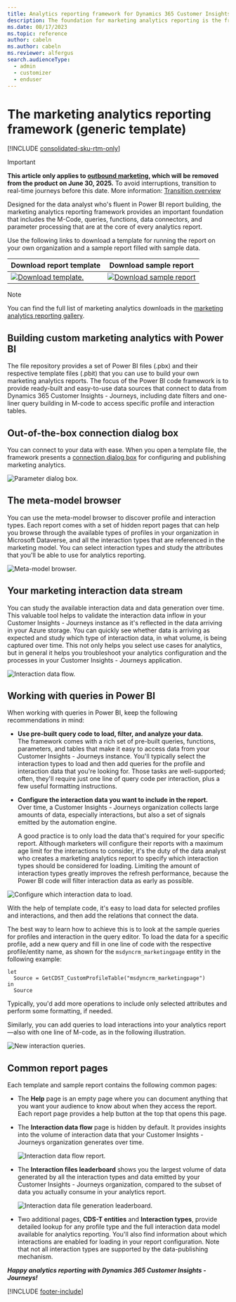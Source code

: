 ```yaml
---
title: Analytics reporting framework for Dynamics 365 Customer Insights - Journeys
description: The foundation for marketing analytics reporting is the framework of M-Code, queries, functions, data connectors, and parameter processing.
ms.date: 08/17/2023
ms.topic: reference
author: cabeln
ms.author: cabeln
ms.reviewer: alfergus
search.audienceType: 
  - admin
  - customizer
  - enduser
---
```


# The marketing analytics reporting framework (generic template)

[!INCLUDE [consolidated-sku-rtm-only](.././includes/consolidated-sku-rtm-only.md)]

> [!IMPORTANT]
> **This article only applies to [outbound marketing](../user-guide.md), which will be removed from the product on June 30, 2025.** To avoid interruptions, transition to real-time journeys before this date. More information: [Transition overview](../transition-overview.md)

Designed for the data analyst who's fluent in Power BI report building, the marketing analytics reporting framework provides an important foundation that includes the M-Code, queries, functions, data connectors, and parameter processing that are at the core of every analytics report.

Use the following links to download a template for running the report on your own organization and a sample report filled with sample data.

|Download report template  |Download sample report  |
|---------|---------|
|[![Download template.](media/IconDownloadTemplate30.png)](https://github.com/microsoft/Dynamics-365-for-Marketing---Power-BI-Reporting/raw/master/PowerBI-Templates/PowerBI%20Template%20-%20Dynamics%20365%20for%20Marketing.pbit)|[![Download sample report](media/IconDownloadReport30.png)](https://github.com/microsoft/Dynamics-365-for-Marketing---Power-BI-Reporting/raw/master/pbx%20files/PowerBI%20Template%20-%20Dynamics%20365%20for%20Marketing.pbix)|

> [!NOTE]
> You can find the full list of marketing analytics downloads in the [marketing analytics reporting gallery](analytics-gallery-start.md#gallery).

## Building custom marketing analytics with Power BI

The file repository provides a set of Power BI files (.pbx) and their respective template files (.pbit) that you can use to build your own marketing analytics reports. The focus of the Power BI code framework is to provide ready-built and easy-to-use data sources that connect to data from Dynamics 365 Customer Insights - Journeys, including date filters and one-liner query building in M-code to access specific profile and interaction tables.

## Out-of-the-box connection dialog box

You can connect to your data with ease. When you open a template file, the framework presents a [connection dialog box](analytics-gallery-start.md#connect-dialog) for configuring and publishing marketing analytics.

![Parameter dialog box.](media/Framework/Framework-ParameterDialog.png "Connection dialog box")

## The meta-model browser

You can use the meta-model browser to discover profile and interaction types. Each report comes with a set of hidden report pages that can help you browse through the available types of profiles in your organization in Microsoft Dataverse, and all the interaction types that are referenced in the marketing model. You can select interaction types and study the attributes that you'll be able to use for analytics reporting.

![Meta-model browser.](media/Framework/Framework-MetaBrowser.png "Two pages opened in the meta-model browser")

## Your marketing interaction data stream

You can study the available interaction data and data generation over time. This valuable tool helps to validate the interaction data inflow in your Customer Insights - Journeys instance as it's reflected in the data arriving in your Azure storage. You can quickly see whether data is arriving as expected and study which type of interaction data, in what volume, is being captured over time. This not only helps you select use cases for analytics, but in general it helps you troubleshoot your analytics configuration and the processes in your Customer Insights - Journeys application.

![Interaction data flow.](media/Framework/Framework-InteractionDataFlow.png "Interaction data flow")

## Working with queries in Power BI

When working with queries in Power BI, keep the following recommendations in mind:

- **Use pre-built query code to load, filter, and analyze your data.**  
    The framework comes with a rich set of pre-built queries, functions, parameters, and tables that make it easy to access data from your Customer Insights - Journeys instance. You'll typically select the interaction types to load and then add queries for the profile and interaction data that you're looking for. Those tasks are well-supported; often, they'll require just one line of query code per interaction, plus a few useful formatting instructions.

- **Configure the interaction data you want to include in the report.**  
    Over time, a Customer Insights - Journeys organization collects large amounts of data, especially interactions, but also a set of signals emitted by the automation engine.

    A good practice is to only load the data that's required for your specific report. Although marketers will configure their reports with a maximum age limit for the interactions to consider, it's the duty of the data analyst who creates a marketing analytics report to specify which interaction types should be considered for loading. Limiting the amount of interaction types greatly improves the refresh performance, because the Power BI code will filter interaction data as early as possible.

![Configure which interaction data to load.](media/Framework/Framework-InteractionConfiguration.png "Configure which interaction data to load")

With the help of template code, it's easy to load data for selected profiles and interactions, and then add the relations that connect the data.

The best way to learn how to achieve this is to look at the sample queries for profiles and interaction in the query editor. To load the data for a specific profile, add a new query and fill in one line of code with the respective profile/entity name, as shown for the `msdyncrm_marketingpage` entity in the following example: 

```console
let 
  Source = GetCDST_CustomProfileTable("msdyncrm_marketingpage")
in
  Source
```
Typically, you'd add more operations to include only selected attributes and perform some formatting, if needed.

Similarly, you can add queries to load interactions into your analytics report&mdash;also with one line of M-code, as in the following illustration. 

![New interaction queries.](media/Framework/Framework-AddInteractionQueries.png "Add new interaction queries")


<a name="common-report-pages"></a>

## Common report pages

Each template and sample report contains the following common pages:

- The **Help** page is an empty page where you can document anything that you want your audience to know about when they access the report. Each report page provides a help button at the top that opens this page.

- The **Interaction data flow** page is hidden by default. It provides insights into the volume of interaction data that your Customer Insights - Journeys organization generates over time.

    ![Interaction data flow report.](media/Framework/InteractionDataFlow.png "Interaction data flow report")

- The **Interaction files leaderboard** shows you the largest volume of data generated by all the interaction types and data emitted by your Customer Insights - Journeys organization, compared to the subset of data you actually consume in your analytics report.

    ![Interaction data file generation leaderboard.](media/Framework/InteractionFilesLeaderboard.png "Interaction data file generation leaderboard")

- Two additional pages, **CDS-T entities** and **Interaction types**, provide detailed lookup for any profile type and the full interaction data model available for analytics reporting. You'll also find information about which interactions are enabled for loading in your report configuration. Note that not all interaction types are supported by the data-publishing mechanism.

***Happy analytics reporting with Dynamics 365 Customer Insights - Journeys!***


[!INCLUDE [footer-include](.././includes/footer-banner.md)]
